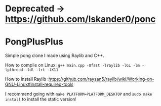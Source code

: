 # Deprecated -> https://github.com/Iskander0/ponc

# PongPlusPlus
Simple pong clone I made using Raylib and C++.

How to compile on Linux:
`g++ main.cpp -Ofast -lraylib -lGL -lm -lpthread -ldl -lrt -lX11`


How to install Raylib :https://github.com/raysan5/raylib/wiki/Working-on-GNU-Linux#install-required-tools

I recommend going with `make PLATFORM=PLATFORM_DESKTOP` and `sudo make install` to install the static version! 
